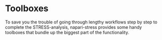 # Toolboxes

To save you the trouble of going through lengthy workflows step by step to complete the STRESS-analysis, napari-stress provides some handy toolboxes that bundle up the biggest part of the functionality.
